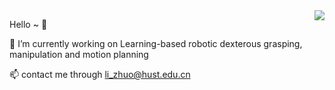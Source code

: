 <img align="right" src="https://github-readme-stats.vercel.app/api?username=RIP4KOBE&show_icons=true&icon_color=CE1D2D&text_color=718096&bg_color=ffffff&hide_title=true" />

 Hello ~ 👋
 
 🔭 I’m currently working on Learning-based robotic dexterous grasping, manipulation and motion planning
 
 📫 contact me through li_zhuo@hust.edu.cn
<!--
**RIP4KOBE/RIP4KOBE** is a ✨ _special_ ✨ repository because its `README.md` (this file) appears on your GitHub profile.

Here are some ideas to get you started:

🔭 I’m currently working on Learning-based robotic dexterous grasping and manipulation, motion planning
- 🌱 contact me through li_zhuo@hust.edu.cn
- 👯 I’m looking to collaborate on ...
- 🤔 I’m looking for help with ...
- 💬 Ask me about ...
- 📫 How to reach me: ...
- 😄 Pronouns: ...
- ⚡ Fun fact: ...
-->
